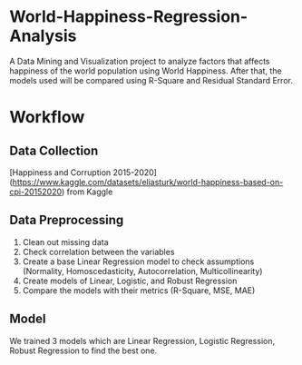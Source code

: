 # World-Happiness-Regression-Analysis

A Data Mining and Visualization project to analyze factors that affects happiness of the world population using World Happiness. After that, the models used will be compared using R-Square and Residual Standard Error.

# Workflow
## Data Collection
[Happiness and Corruption 2015-2020] (https://www.kaggle.com/datasets/eliasturk/world-happiness-based-on-cpi-20152020) from Kaggle

## Data Preprocessing
1. Clean out missing data
2. Check correlation between the variables
3. Create a base Linear Regression model to check assumptions (Normality, Homoscedasticity, Autocorrelation, Multicollinearity)
4. Create models of Linear, Logistic, and Robust Regression
5. Compare the models with their metrics (R-Square, MSE, MAE)

## Model
We trained 3 models which are Linear Regression, Logistic Regression, Robust Regression  to find the best one. 
